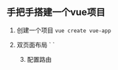 ## 手把手搭建一个vue项目

1. 创建一个项目
`vue create vue-app`

2. 双页面布局
`<template>
  <div class="main">
    <div class="nav">
      <Nav/>
    </div>
    <div class="content">
      <div class="left_content">
        <router-view/>
      </div>
      <right-content class="right_content"/>
    </div>
    <div class="footer">
      <Footer/>
    </div>
  </div>
</template>
`

3. 配置路由
